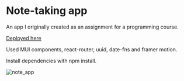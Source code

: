 # Note-taking app

An app I originally created as an assignment for a programming course.

[Deployed here](https://marjukkapiironen.github.io/muistio/)

Used MUI components, react-router, uuid, date-fns and framer motion.

Install dependencies with npm install.


![note_app](https://github.com/marjukkapiironen/muistiinpanot/assets/113135257/840bf799-57f0-41f5-b170-9ec473469e13)

